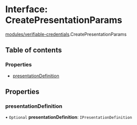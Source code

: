 # Interface: CreatePresentationParams

[modules/verifiable-credentials](../modules/modules_verifiable_credentials.md).CreatePresentationParams

## Table of contents

### Properties

- [presentationDefinition](modules_verifiable_credentials.CreatePresentationParams.md#presentationdefinition)

## Properties

### presentationDefinition

• `Optional` **presentationDefinition**: `IPresentationDefinition`
